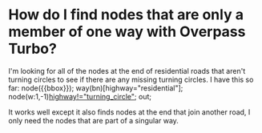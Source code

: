 
# How do I find nodes that are only a member of one way with Overpass Turbo?

I'm looking for all of the nodes at the end of residential roads that aren't turning circles to see if there are any missing turning circles.
I have this so far:
node({{bbox}});
way(bn)[highway="residential"];
node(w:1,-1)[highway!="turning_circle"]({{bbox}});
out;

It works well except it also finds nodes at the end that join another road, I only need the nodes that are part of a singular way.

        